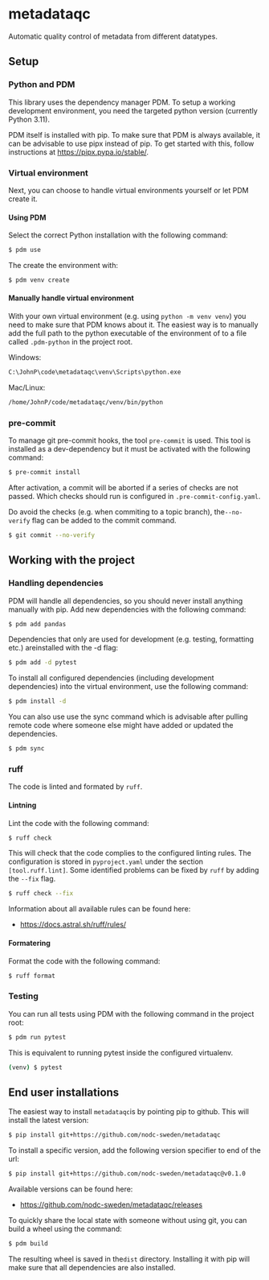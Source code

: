 # metadataqc

Automatic quality control of metadata from different datatypes.

## Setup

### Python and PDM

This library uses the dependency manager PDM. To setup a working development environment,
you need the targeted python version (currently Python 3.11).

PDM itself is installed with pip. To make sure that PDM is always available, it can be
advisable to use pipx instead of pip. To get started with this, follow instructions at
https://pipx.pypa.io/stable/.

### Virtual environment

Next, you can choose to handle virtual environments yourself or let PDM create it.

#### Using PDM

Select the correct Python installation with the following command:

```bash
$ pdm use
```

The create the environment with:

```bash
$ pdm venv create
```

#### Manually handle virtual environment

With your own virtual environment (e.g. using `python -m venv venv`) you need to make sure
that PDM knows about it. The easiest way is to manually add the full path to the python
executable of the environment of to a file called `.pdm-python` in the project root.

Windows:

```txt
C:\JohnP\code\metadataqc\venv\Scripts\python.exe
```

Mac/Linux:

```txt
/home/JohnP/code/metadataqc/venv/bin/python
```

### pre-commit

To manage git pre-commit hooks, the tool `pre-commit` is used. This tool is installed as a
dev-dependency but it must be activated with the following command:

```bash
$ pre-commit install
```

After activation, a commit will be aborted if a series of checks are not passed. Which
checks should run is configured in `.pre-commit-config.yaml`.

Do avoid the checks (e.g. when commiting to a topic branch), the`--no-verify` flag can be
added to the commit command.

```bash
$ git commit --no-verify
```

## Working with the project

### Handling dependencies

PDM will handle all dependencies, so you should never install anything manually with pip.
Add new dependencies with the following command:

```bash
$ pdm add pandas
```

Dependencies that only are used for development (e.g. testing, formatting etc.) areinstalled
with the -d flag:

```bash
$ pdm add -d pytest
```

To install all configured dependencies (including development dependencies) into the virtual
environment, use the following command:

```bash
$ pdm install -d
```

You can also use use the sync command which is advisable after pulling remote code where
someone else might have added or updated the dependencies.

```bash
$ pdm sync
```

### ruff

The code is linted and formated by `ruff`.

#### Lintning

Lint the code with the following command:

```bash
$ ruff check
```

This will check that the code complies to the configured linting rules. The configuration
is stored in `pyproject.yaml` under the section `[tool.ruff.lint]`. Some identified problems
can be fixed by `ruff` by adding the `--fix` flag.

```bash
$ ruff check --fix
```

Information about all available rules can be found here:

- https://docs.astral.sh/ruff/rules/

#### Formatering

Format the code with the following command:

```bash
$ ruff format
```

### Testing

You can run all tests using PDM with the following command in the project root:

```bash
$ pdm run pytest
```

This is equivalent to running pytest inside the configured virtualenv.

```bash
(venv) $ pytest
```

## End user installations

The easiest way to install `metadataqc`is by pointing pip to github. This will install the
latest version:

```bash
$ pip install git+https://github.com/nodc-sweden/metadataqc  
```

To install a specific version, add the following version specifier to end of the url:

```bash
$ pip install git+https://github.com/nodc-sweden/metadataqc@v0.1.0
```

Available versions can be found here:

- https://github.com/nodc-sweden/metadataqc/releases

To quickly share the local state with someone without using git, you can build a wheel
using the command:

```bash
$ pdm build
```

The resulting wheel is saved in the`dist` directory. Installing it with pip will make sure
that all dependencies are also installed.
